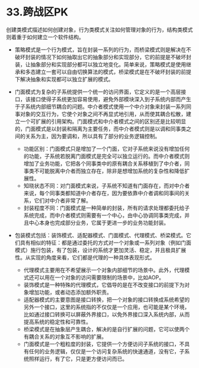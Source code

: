 # 33.跨战区PK

创建类模式描述如何创建对象，行为类模式关注如何管理对象的行为，结构类模式则着重于如何建立一个软件结构。

+ 策略模式是一个行为模式，旨在封装一系列的行为，而桥梁模式则是解决在不破坏封装的情况下如何抽取出它的抽象部分和实现部分，它的前提是不破坏封装，让抽象部分和实现部分都可以独立地变化。简单来说，策略模式是使用继承和多态建立一套可以自由切换算法的模式，桥梁模式是在不破坏封装的前提下解决抽象和实现都可以独立扩展的模式。
+ 门面模式为复杂的子系统提供一个统一的访问界面，它定义的是一个高层接口，该接口使得子系统更加容易使用，避免外部模块深入到子系统内部而产生于子系统内部细节耦合的问题。中介者模式使用一个中介对象来封装一系列同事对象的交互行为，它使个对象之间不再显式地引用，从而使其耦合松散，建立一个可扩展的引用架构。门面模式和中介者模式之间的区别还是比较明显的，门面模式是以封装和隔离为主要任务，而中介者模式则是以调和同事类之间的关系为主，因为要调和，所以具有了部分的业务逻辑控制。

  + 功能区别：门面模式只是增加了一个门面，它对子系统来说没有增加任何的功能，子系统若脱离门面模式是完全可以独立运行的。而中介者模式则增加了业务功能，它把各个同事类中的原有耦合关系移植到了中介者，同事类不可能脱离中介者而独立存在，除非是想增加系统的复杂性和降低扩展性。
  + 知晓状态不同：对门面模式来说，子系统不知道有门面存在，而对中介者来说，每个同事类都知道中介者存在，因为要依靠中介者调和同事间的关系，它们对中介者非常了解。
  + 封装程度不同：门面模式是一种简单的封装，所有的请求处理都委托给子系统完成，而中介者模式则需要有一个中心，由中心协调同事类完成，并且中心本身也完成部分业务，它属于更进一步的业务功能封装。
+ 包装模式包括：装饰模式、适配器模式、门面模式、代理模式、桥梁模式。它们具有相似的特征：都是通过委托的方式对一个对象或一系列对象（例如门面模式）施行包装，有了包装，设计的系统才更加灵活、稳定，并且极具扩展性。从实现的角度来看，它们都是代理的一种具体表现形式。
  + 代理模式主要用在不希望展示一个对象内部细节的场景中。此外，代理模式还可以用在一个对象的访问需要限制的场景中，比如AOP。
  + 装饰模式是一种特殊的代理模式，它倡导的是在不改变接口的前提下为对象增加功能，或者动态添加额外职责。
  + 适配器模式的主要意图是接口转换，把一个对象的接口转换成系统希望的另外一个接口，这里的系统指的不仅仅是一个应用，也可能是某个环境，比如通过接口转换可以屏蔽外界接口，以免外界接口深入系统内部，从而提高系统的稳定性和可靠性。
  + 桥梁模式是在抽象层产生耦合，解决的是自行扩展的问题，它可以使两个有耦合关系的对象互不影响的扩展。
  + 门面模式是一个粗粒度的封装，它提供一个方便访问子系统的接口，不具有任何的业务逻辑，仅仅是一个访问复杂系统的快速通道，没有它，子系统照样运行，有了它，只是更方便访问而已。
